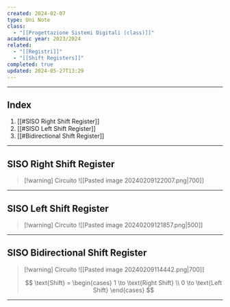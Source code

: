 ```yaml
---
created: 2024-02-07
type: Uni Note
class:
  - "[[Progettazione Sistemi Digitali (class)]]"
academic year: 2023/2024
related:
  - "[[Registri]]"
  - "[[Shift Registers]]"
completed: true
updated: 2024-05-27T13:29
---
```

---
## Index
1. [[#SISO Right Shift Register]]
2. [[#SISO Left Shift Register]]
3. [[#Bidirectional Shift Register]]

---
## SISO Right Shift Register 

>[!warning] Circuito
>![[Pasted image 20240209122007.png|700]]

---
## SISO Left Shift Register 

>[!warning] Circuito
>![[Pasted image 20240209121857.png|500]]

---
## SISO Bidirectional Shift Register

>[!warning] Circuito
>![[Pasted image 20240209114442.png|700]]
>
>$$ \text{Shift} = \begin{cases}
>1 \to \text{Right Shift} \\
>0 \to \text{Left Shift}
>\end{cases} $$

---